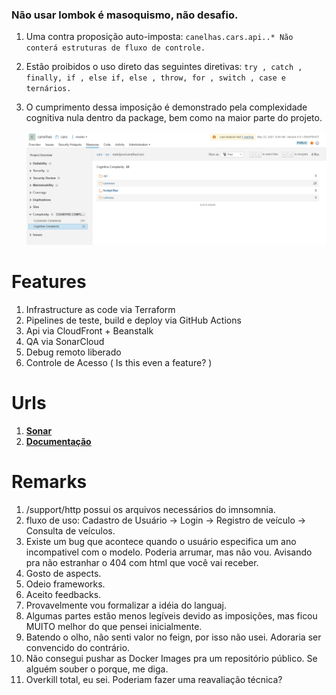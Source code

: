 ### Não usar lombok é masoquismo, não desafio.

1. Uma contra proposição auto-imposta:
   ``canelhas.cars.api..* Não conterá estruturas de fluxo de controle.``

2. Estão proibidos o uso direto das seguintes diretivas:
   ``try , catch , finally, if , else if, else , throw, for , switch , case e ternários.``

3. O cumprimento dessa imposição é demonstrado pela complexidade cognitiva nula dentro da package, bem como na maior parte do projeto.

   ![img.png](notes/complexo.png)

# Features

1. Infrastructure as code via Terraform
2. Pipelines de teste, build e deploy via GitHub Actions
3. Api via CloudFront + Beanstalk
4. QA via SonarCloud
5. Debug remoto liberado
6. Controle de Acesso ( Is this even a feature? )

# Urls

1. [**Sonar**](https://sonarcloud.io/dashboard?id=canelhas-cars)
2. [**Documentação**](https://cars.canelhas.io/swagger-ui/index.html)

# Remarks

1. /support/http possui os arquivos necessários do imnsomnia.
2. fluxo de uso: Cadastro de Usuário -> Login -> Registro de veículo -> Consulta de veículos.
3. Existe um bug que acontece quando o usuário especifica um ano incompativel com o modelo. Poderia arrumar, mas não vou. Avisando pra não estranhar o 404 com html que você vai receber.
4. Gosto de aspects.
5. Odeio frameworks.
6. Aceito feedbacks.
7. Provavelmente vou formalizar a idéia do languaj.
8. Algumas partes estão menos legíveis devido as imposições, mas ficou MUITO melhor do que pensei inicialmente.
9. Batendo o olho, não senti valor no feign, por isso não usei. Adoraria ser convencido do contrário.
10. Não consegui pushar as Docker Images pra um repositório público. Se alguém souber o porque, me diga.
11. Overkill total, eu sei. Poderiam fazer uma reavaliação técnica?
    